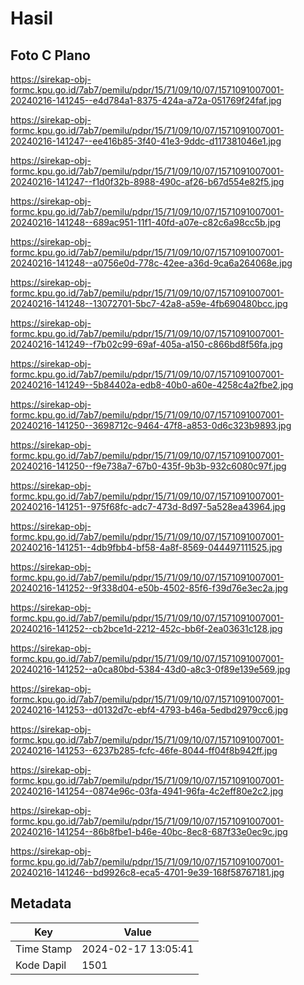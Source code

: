 # Hasil

## Foto C Plano

https://sirekap-obj-formc.kpu.go.id/7ab7/pemilu/pdpr/15/71/09/10/07/1571091007001-20240216-141245--e4d784a1-8375-424a-a72a-051769f24faf.jpg

https://sirekap-obj-formc.kpu.go.id/7ab7/pemilu/pdpr/15/71/09/10/07/1571091007001-20240216-141247--ee416b85-3f40-41e3-9ddc-d117381046e1.jpg

https://sirekap-obj-formc.kpu.go.id/7ab7/pemilu/pdpr/15/71/09/10/07/1571091007001-20240216-141247--f1d0f32b-8988-490c-af26-b67d554e82f5.jpg

https://sirekap-obj-formc.kpu.go.id/7ab7/pemilu/pdpr/15/71/09/10/07/1571091007001-20240216-141248--689ac951-11f1-40fd-a07e-c82c6a98cc5b.jpg

https://sirekap-obj-formc.kpu.go.id/7ab7/pemilu/pdpr/15/71/09/10/07/1571091007001-20240216-141248--a0756e0d-778c-42ee-a36d-9ca6a264068e.jpg

https://sirekap-obj-formc.kpu.go.id/7ab7/pemilu/pdpr/15/71/09/10/07/1571091007001-20240216-141248--13072701-5bc7-42a8-a59e-4fb690480bcc.jpg

https://sirekap-obj-formc.kpu.go.id/7ab7/pemilu/pdpr/15/71/09/10/07/1571091007001-20240216-141249--f7b02c99-69af-405a-a150-c866bd8f56fa.jpg

https://sirekap-obj-formc.kpu.go.id/7ab7/pemilu/pdpr/15/71/09/10/07/1571091007001-20240216-141249--5b84402a-edb8-40b0-a60e-4258c4a2fbe2.jpg

https://sirekap-obj-formc.kpu.go.id/7ab7/pemilu/pdpr/15/71/09/10/07/1571091007001-20240216-141250--3698712c-9464-47f8-a853-0d6c323b9893.jpg

https://sirekap-obj-formc.kpu.go.id/7ab7/pemilu/pdpr/15/71/09/10/07/1571091007001-20240216-141250--f9e738a7-67b0-435f-9b3b-932c6080c97f.jpg

https://sirekap-obj-formc.kpu.go.id/7ab7/pemilu/pdpr/15/71/09/10/07/1571091007001-20240216-141251--975f68fc-adc7-473d-8d97-5a528ea43964.jpg

https://sirekap-obj-formc.kpu.go.id/7ab7/pemilu/pdpr/15/71/09/10/07/1571091007001-20240216-141251--4db9fbb4-bf58-4a8f-8569-044497111525.jpg

https://sirekap-obj-formc.kpu.go.id/7ab7/pemilu/pdpr/15/71/09/10/07/1571091007001-20240216-141252--9f338d04-e50b-4502-85f6-f39d76e3ec2a.jpg

https://sirekap-obj-formc.kpu.go.id/7ab7/pemilu/pdpr/15/71/09/10/07/1571091007001-20240216-141252--cb2bce1d-2212-452c-bb6f-2ea03631c128.jpg

https://sirekap-obj-formc.kpu.go.id/7ab7/pemilu/pdpr/15/71/09/10/07/1571091007001-20240216-141252--a0ca80bd-5384-43d0-a8c3-0f89e139e569.jpg

https://sirekap-obj-formc.kpu.go.id/7ab7/pemilu/pdpr/15/71/09/10/07/1571091007001-20240216-141253--d0132d7c-ebf4-4793-b46a-5edbd2979cc6.jpg

https://sirekap-obj-formc.kpu.go.id/7ab7/pemilu/pdpr/15/71/09/10/07/1571091007001-20240216-141253--6237b285-fcfc-46fe-8044-ff04f8b942ff.jpg

https://sirekap-obj-formc.kpu.go.id/7ab7/pemilu/pdpr/15/71/09/10/07/1571091007001-20240216-141254--0874e96c-03fa-4941-96fa-4c2eff80e2c2.jpg

https://sirekap-obj-formc.kpu.go.id/7ab7/pemilu/pdpr/15/71/09/10/07/1571091007001-20240216-141254--86b8fbe1-b46e-40bc-8ec8-687f33e0ec9c.jpg

https://sirekap-obj-formc.kpu.go.id/7ab7/pemilu/pdpr/15/71/09/10/07/1571091007001-20240216-141246--bd9926c8-eca5-4701-9e39-168f58767181.jpg


## Metadata

| Key        | Value               |
| ---------- | ------------------- |
| Time Stamp | 2024-02-17 13:05:41 |
| Kode Dapil | 1501                |



